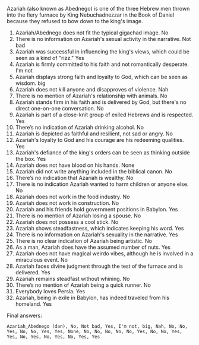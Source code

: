 Azariah (also known as Abednego) is one of the three Hebrew men thrown into the fiery furnace by King Nebuchadnezzar in the Book of Daniel because they refused to bow down to the king's image.

1. Azariah/Abednego does not fit the typical gigachad image. No
2. There is no information on Azariah's sexual activity in the narrative. Not bad
3. Azariah was successful in influencing the king's views, which could be seen as a kind of "rizz." Yes
4. Azariah is firmly committed to his faith and not romantically desperate. I'm not
5. Azariah displays strong faith and loyalty to God, which can be seen as wisdom. big
6. Azariah does not kill anyone and disapproves of violence. Nah
7. There is no mention of Azariah's relationship with animals. No
8. Azariah stands firm in his faith and is delivered by God, but there's no direct one-on-one conversation. No
9. Azariah is part of a close-knit group of exiled Hebrews and is respected. Yes
10. There’s no indication of Azariah drinking alcohol. No
11. Azariah is depicted as faithful and resilient, not sad or angry. No
12. Azariah's loyalty to God and his courage are his redeeming qualities. Yes
13. Azariah's defiance of the king's orders can be seen as thinking outside the box. Yes
14. Azariah does not have blood on his hands. None
15. Azariah did not write anything included in the biblical canon. No
16. There’s no indication that Azariah is wealthy. No
17. There is no indication Azariah wanted to harm children or anyone else. No
18. Azariah does not work in the food industry. No
19. Azariah does not work in construction. No
20. Azariah and his friends hold government positions in Babylon. Yes
21. There is no mention of Azariah losing a spouse. No
22. Azariah does not possess a cool stick. No
23. Azariah shows steadfastness, which indicates keeping his word. Yes
24. There is no information on Azariah's sexuality in the narrative. Yes
25. There is no clear indication of Azariah being artistic. No
26. As a man, Azariah does have the assumed number of nuts. Yes
27. Azariah does not have magical weirdo vibes, although he is involved in a miraculous event. No
28. Azariah faces divine judgment through the test of the furnace and is delivered. Yes
29. Azariah remains steadfast without whining. No
30. There’s no mention of Azariah being a quick runner. No
31. Everybody loves Persia. Yes
32. Azariah, being in exile in Babylon, has indeed traveled from his homeland. Yes

Final answers:

```Azariah_Abednego (dan), No, Not bad, Yes, I'm not, big, Nah, No, No, Yes, No, No, Yes, Yes, None, No, No, No, No, No, Yes, No, No, Yes, Yes, No, Yes, No, Yes, No, Yes, Yes```